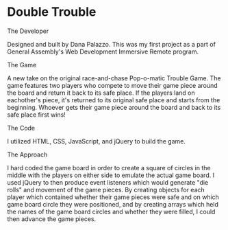 # Double Trouble

The Developer

Designed and built by Dana Palazzo. This was my first project as a part of General Assembly's Web Development Immersive Remote program.

The Game

A new take on the original race-and-chase Pop-o-matic Trouble Game. The game features two players who compete to move their game piece around the board and return it back to its safe place. If the players land on eachother's piece, it's returned to its original safe place and starts from the beginning. Whoever gets their game piece around the board and back to its safe place first wins!

The Code

I utilized HTML, CSS, JavaScript, and jQuery to build the game. 

The Approach

I hard coded the game board in order to create a square of circles in the middle with the players on either side to emulate the actual game board. I used jQuery to then produce event listeners which would generate "die rolls" and movement of the game pieces. By creating objects for each player which contained whether their game pieces were safe and on which game board circle they were positioned, and by creating arrays which held the names of the game board circles and whether they were filled, I could then advance the game pieces. 



